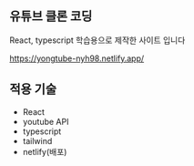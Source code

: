 ## 유튜브 클론 코딩

React, typescript 학습용으로 제작한 사이트 입니다

https://yongtube-nyh98.netlify.app/

## 적용 기술

- React
- youtube API
- typescript
- tailwind
- netlify(배포)
